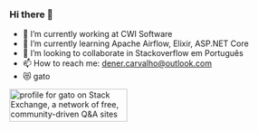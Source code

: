 ### Hi there 👋

- 🔭 I’m currently working at CWI Software
- 🌱 I’m currently learning Apache Airflow, Elixir, ASP.NET Core
- 👯 I’m looking to collaborate in Stackoverflow em Português
- 📫 How to reach me: dener.carvalho@outlook.com
- 😻 gato

<a href="https://stackexchange.com/users/6553161/gato"><img src="https://stackexchange.com/users/flair/6553161.png" width="208" height="58" alt="profile for gato on Stack Exchange, a network of free, community-driven Q&amp;A sites" title="profile for gato on Stack Exchange, a network of free, community-driven Q&amp;A sites" /></a>

